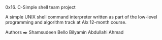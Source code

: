 0x16. C-Simple shell team project

A simple UNIX shell command interpreter written as part of the low-level programming and algorithm track at Alx 12-month course.

Authors ✒️
Shamsudeen Bello <ShasuBello>
Bilyamin Abdullahi Ahmad <baay02>
